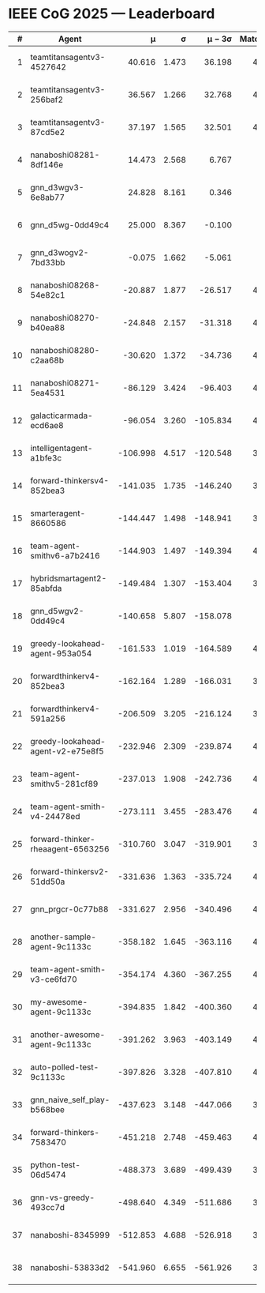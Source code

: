# IEEE CoG 2025 — Leaderboard

| # | Agent | μ | σ | μ − 3σ | Matches | Updated |
|---:|---|---:|---:|---:|---:|---|
| 1 | teamtitansagentv3-4527642 | 40.616 | 1.473 | 36.198 | 4636 | 2025-08-29 18:38 |
| 2 | teamtitansagentv3-256baf2 | 36.567 | 1.266 | 32.768 | 4616 | 2025-08-29 18:38 |
| 3 | teamtitansagentv3-87cd5e2 | 37.197 | 1.565 | 32.501 | 4100 | 2025-08-29 18:38 |
| 4 | nanaboshi08281-8df146e | 14.473 | 2.568 | 6.767 | 146 | 2025-08-29 18:38 |
| 5 | gnn_d3wgv3-6e8ab77 | 24.828 | 8.161 | 0.346 | 118 | 2025-08-29 18:38 |
| 6 | gnn_d5wg-0dd49c4 | 25.000 | 8.367 | -0.100 | 80 | 2025-08-29 18:38 |
| 7 | gnn_d3wogv2-7bd33bb | -0.075 | 1.662 | -5.061 | 164 | 2025-08-29 18:38 |
| 8 | nanaboshi08268-54e82c1 | -20.887 | 1.877 | -26.517 | 4480 | 2025-08-29 18:38 |
| 9 | nanaboshi08270-b40ea88 | -24.848 | 2.157 | -31.318 | 4680 | 2025-08-29 18:38 |
| 10 | nanaboshi08280-c2aa68b | -30.620 | 1.372 | -34.736 | 4038 | 2025-08-29 18:38 |
| 11 | nanaboshi08271-5ea4531 | -86.129 | 3.424 | -96.403 | 4678 | 2025-08-29 18:38 |
| 12 | galacticarmada-ecd6ae8 | -96.054 | 3.260 | -105.834 | 4420 | 2025-08-29 18:38 |
| 13 | intelligentagent-a1bfe3c | -106.998 | 4.517 | -120.548 | 3968 | 2025-08-29 18:38 |
| 14 | forward-thinkersv4-852bea3 | -141.035 | 1.735 | -146.240 | 3417 | 2025-08-29 18:38 |
| 15 | smarteragent-8660586 | -144.447 | 1.498 | -148.941 | 3577 | 2025-08-29 18:38 |
| 16 | team-agent-smithv6-a7b2416 | -144.903 | 1.497 | -149.394 | 4660 | 2025-08-29 18:38 |
| 17 | hybridsmartagent2-85abfda | -149.484 | 1.307 | -153.404 | 3845 | 2025-08-29 18:38 |
| 18 | gnn_d5wgv2-0dd49c4 | -140.658 | 5.807 | -158.078 | 120 | 2025-08-29 18:38 |
| 19 | greedy-lookahead-agent-953a054 | -161.533 | 1.019 | -164.589 | 4052 | 2025-08-29 18:38 |
| 20 | forwardthinkerv4-852bea3 | -162.164 | 1.289 | -166.031 | 3268 | 2025-08-29 18:38 |
| 21 | forwardthinkerv4-591a256 | -206.509 | 3.205 | -216.124 | 3735 | 2025-08-29 18:38 |
| 22 | greedy-lookahead-agent-v2-e75e8f5 | -232.946 | 2.309 | -239.874 | 4224 | 2025-08-29 18:38 |
| 23 | team-agent-smithv5-281cf89 | -237.013 | 1.908 | -242.736 | 4520 | 2025-08-29 18:38 |
| 24 | team-agent-smith-v4-24478ed | -273.111 | 3.455 | -283.476 | 4098 | 2025-08-29 18:38 |
| 25 | forward-thinker-rheaagent-6563256 | -310.760 | 3.047 | -319.901 | 3722 | 2025-08-29 18:38 |
| 26 | forward-thinkersv2-51dd50a | -331.636 | 1.363 | -335.724 | 4182 | 2025-08-29 18:38 |
| 27 | gnn_prgcr-0c77b88 | -331.627 | 2.956 | -340.496 | 4310 | 2025-08-29 18:38 |
| 28 | another-sample-agent-9c1133c | -358.182 | 1.645 | -363.116 | 4640 | 2025-08-29 18:38 |
| 29 | team-agent-smith-v3-ce6fd70 | -354.174 | 4.360 | -367.255 | 4918 | 2025-08-29 18:38 |
| 30 | my-awesome-agent-9c1133c | -394.835 | 1.842 | -400.360 | 4720 | 2025-08-29 18:38 |
| 31 | another-awesome-agent-9c1133c | -391.262 | 3.963 | -403.149 | 4020 | 2025-08-29 18:38 |
| 32 | auto-polled-test-9c1133c | -397.826 | 3.328 | -407.810 | 4580 | 2025-08-29 18:38 |
| 33 | gnn_naive_self_play-b568bee | -437.623 | 3.148 | -447.066 | 3800 | 2025-08-29 18:38 |
| 34 | forward-thinkers-7583470 | -451.218 | 2.748 | -459.463 | 4540 | 2025-08-29 18:38 |
| 35 | python-test-06d5474 | -488.373 | 3.689 | -499.439 | 3750 | 2025-08-29 18:38 |
| 36 | gnn-vs-greedy-493cc7d | -498.640 | 4.349 | -511.686 | 3460 | 2025-08-29 18:38 |
| 37 | nanaboshi-8345999 | -512.853 | 4.688 | -526.918 | 3640 | 2025-08-29 18:38 |
| 38 | nanaboshi-53833d2 | -541.960 | 6.655 | -561.926 | 3200 | 2025-08-29 18:38 |

